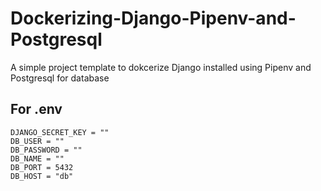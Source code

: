 # Dockerizing-Django-Pipenv-and-Postgresql
A simple project template to dokcerize Django installed using Pipenv and Postgresql for database

## For .env 
```
DJANGO_SECRET_KEY = ""
DB_USER = ""
DB_PASSWORD = ""
DB_NAME = ""
DB_PORT = 5432
DB_HOST = "db"
```